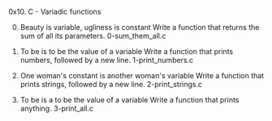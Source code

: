 0x10. C - Variadic functions

0. Beauty is variable, ugliness is constant
Write a function that returns the sum of all its parameters. 0-sum_them_all.c

1. To be is to be the value of a variable
Write a function that prints numbers, followed by a new line. 1-print_numbers.c

2. One woman's constant is another woman's variable
Write a function that prints strings, followed by a new line. 2-print_strings.c

3. To be is a to be the value of a variable
Write a function that prints anything. 3-print_all.c
